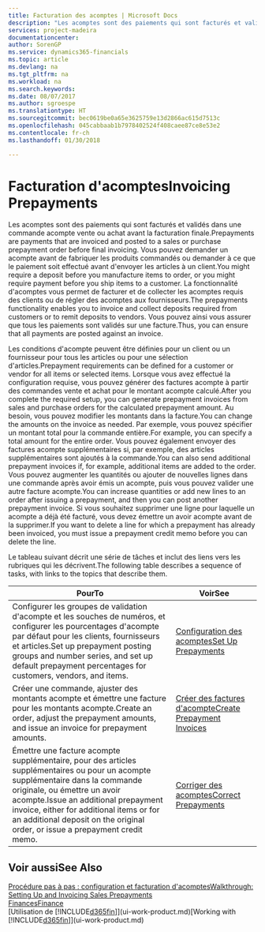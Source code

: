 ```yaml
---
title: Facturation des acomptes | Microsoft Docs
description: "Les acomptes sont des paiements qui sont facturés et validés dans une commande acompte vente ou achat avant la facturation finale. Vous pouvez demander un acompte avant de fabriquer les produits commandés ou demander à ce que le paiement soit effectué avant d'envoyer les articles à un client. La fonctionnalité d'acomptes vous permet de facturer et de collecter les acomptes requis des clients ou de régler des acomptes aux fournisseurs. Vous pouvez ainsi vous assurer que tous les paiements sont validés sur une facture."
services: project-madeira
documentationcenter: 
author: SorenGP
ms.service: dynamics365-financials
ms.topic: article
ms.devlang: na
ms.tgt_pltfrm: na
ms.workload: na
ms.search.keywords: 
ms.date: 08/07/2017
ms.author: sgroespe
ms.translationtype: HT
ms.sourcegitcommit: bec0619be0a65e3625759e13d2866ac615d7513c
ms.openlocfilehash: 045cabbaab1b7978402524f408caee87ce8e53e2
ms.contentlocale: fr-ch
ms.lasthandoff: 01/30/2018

---
```

# <a name="invoicing-prepayments"></a><span data-ttu-id="e983d-106">Facturation d'acomptes</span><span class="sxs-lookup"><span data-stu-id="e983d-106">Invoicing Prepayments</span></span>
<span data-ttu-id="e983d-107">Les acomptes sont des paiements qui sont facturés et validés dans une commande acompte vente ou achat avant la facturation finale.</span><span class="sxs-lookup"><span data-stu-id="e983d-107">Prepayments are payments that are invoiced and posted to a sales or purchase prepayment order before final invoicing.</span></span> <span data-ttu-id="e983d-108">Vous pouvez demander un acompte avant de fabriquer les produits commandés ou demander à ce que le paiement soit effectué avant d'envoyer les articles à un client.</span><span class="sxs-lookup"><span data-stu-id="e983d-108">You might require a deposit before you manufacture items to order, or you might require payment before you ship items to a customer.</span></span> <span data-ttu-id="e983d-109">La fonctionnalité d'acomptes vous permet de facturer et de collecter les acomptes requis des clients ou de régler des acomptes aux fournisseurs.</span><span class="sxs-lookup"><span data-stu-id="e983d-109">The prepayments functionality enables you to invoice and collect deposits required from customers or to remit deposits to vendors.</span></span> <span data-ttu-id="e983d-110">Vous pouvez ainsi vous assurer que tous les paiements sont validés sur une facture.</span><span class="sxs-lookup"><span data-stu-id="e983d-110">Thus, you can ensure that all payments are posted against an invoice.</span></span>  

 <span data-ttu-id="e983d-111">Les conditions d'acompte peuvent être définies pour un client ou un fournisseur pour tous les articles ou pour une sélection d'articles.</span><span class="sxs-lookup"><span data-stu-id="e983d-111">Prepayment requirements can be defined for a customer or vendor for all items or selected items.</span></span> <span data-ttu-id="e983d-112">Lorsque vous avez effectué la configuration requise, vous pouvez générer des factures acompte à partir des commandes vente et achat pour le montant acompte calculé.</span><span class="sxs-lookup"><span data-stu-id="e983d-112">After you complete the required setup, you can generate prepayment invoices from sales and purchase orders for the calculated prepayment amount.</span></span> <span data-ttu-id="e983d-113">Au besoin, vous pouvez modifier les montants dans la facture.</span><span class="sxs-lookup"><span data-stu-id="e983d-113">You can change the amounts on the invoice as needed.</span></span> <span data-ttu-id="e983d-114">Par exemple, vous pouvez spécifier un montant total pour la commande entière.</span><span class="sxs-lookup"><span data-stu-id="e983d-114">For example, you can specify a total amount for the entire order.</span></span> <span data-ttu-id="e983d-115">Vous pouvez également envoyer des factures acompte supplémentaires si, par exemple, des articles supplémentaires sont ajoutés à la commande.</span><span class="sxs-lookup"><span data-stu-id="e983d-115">You can also send additional prepayment invoices if, for example, additional items are added to the order.</span></span> <span data-ttu-id="e983d-116">Vous pouvez augmenter les quantités ou ajouter de nouvelles lignes dans une commande après avoir émis un acompte, puis vous pouvez valider une autre facture acompte.</span><span class="sxs-lookup"><span data-stu-id="e983d-116">You can increase quantities or add new lines to an order after issuing a prepayment, and then you can post another prepayment invoice.</span></span> <span data-ttu-id="e983d-117">Si vous souhaitez supprimer une ligne pour laquelle un acompte a déjà été facturé, vous devez émettre un avoir acompte avant de la supprimer.</span><span class="sxs-lookup"><span data-stu-id="e983d-117">If you want to delete a line for which a prepayment has already been invoiced, you must issue a prepayment credit memo before you can delete the line.</span></span>  

 <span data-ttu-id="e983d-118">Le tableau suivant décrit une série de tâches et inclut des liens vers les rubriques qui les décrivent.</span><span class="sxs-lookup"><span data-stu-id="e983d-118">The following table describes a sequence of tasks, with links to the topics that describe them.</span></span>

|<span data-ttu-id="e983d-119">**Pour**</span><span class="sxs-lookup"><span data-stu-id="e983d-119">**To**</span></span>|<span data-ttu-id="e983d-120">**Voir**</span><span class="sxs-lookup"><span data-stu-id="e983d-120">**See**</span></span>|  
|------------|-------------|  
|<span data-ttu-id="e983d-121">Configurer les groupes de validation d'acompte et les souches de numéros, et configurer les pourcentages d'acompte par défaut pour les clients, fournisseurs et articles.</span><span class="sxs-lookup"><span data-stu-id="e983d-121">Set up prepayment posting groups and number series, and set up default prepayment percentages for customers, vendors, and items.</span></span>|[<span data-ttu-id="e983d-122">Configuration des acomptes</span><span class="sxs-lookup"><span data-stu-id="e983d-122">Set Up Prepayments</span></span>](finance-set-up-prepayments.md)|
|<span data-ttu-id="e983d-123">Créer une commande, ajuster des montants acompte et émettre une facture pour les montants acompte.</span><span class="sxs-lookup"><span data-stu-id="e983d-123">Create an order, adjust the prepayment amounts, and issue an invoice for prepayment amounts.</span></span>|[<span data-ttu-id="e983d-124">Créer des factures d'acompte</span><span class="sxs-lookup"><span data-stu-id="e983d-124">Create Prepayment Invoices</span></span>](finance-how-to-create-prepayment-invoices.md)|  
|<span data-ttu-id="e983d-125">Émettre une facture acompte supplémentaire, pour des articles supplémentaires ou pour un acompte supplémentaire dans la commande originale, ou émettre un avoir acompte.</span><span class="sxs-lookup"><span data-stu-id="e983d-125">Issue an additional prepayment invoice, either for additional items or for an additional deposit on the original order, or issue a prepayment credit memo.</span></span>|[<span data-ttu-id="e983d-126">Corriger des acomptes</span><span class="sxs-lookup"><span data-stu-id="e983d-126">Correct Prepayments</span></span>](finance-how-to-correct-prepayments.md)|  

## <a name="see-also"></a><span data-ttu-id="e983d-127">Voir aussi</span><span class="sxs-lookup"><span data-stu-id="e983d-127">See Also</span></span>  
[<span data-ttu-id="e983d-128">Procédure pas à pas : configuration et facturation d'acomptes</span><span class="sxs-lookup"><span data-stu-id="e983d-128">Walkthrough: Setting Up and Invoicing Sales Prepayments</span></span>](walkthrough-setting-up-and-invoicing-sales-prepayments.md)  
[<span data-ttu-id="e983d-129">Finances</span><span class="sxs-lookup"><span data-stu-id="e983d-129">Finance</span></span>](finance.md)  
<span data-ttu-id="e983d-130">[Utilisation de [!INCLUDE[d365fin](includes/d365fin_md.md)]](ui-work-product.md)</span><span class="sxs-lookup"><span data-stu-id="e983d-130">[Working with [!INCLUDE[d365fin](includes/d365fin_md.md)]](ui-work-product.md)</span></span>

